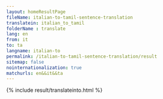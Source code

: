 ```yaml
---
layout: homeResultPage
fileName: italian-to-tamil-sentence-translation
translatein: italian_to_tamil
folderName : translate
lang: en
from: it
to: ta
langname: italian-to
permalink: /italian-to-tamil-sentence-translation/result
sitemap: false
nointernationalization: true
matchurls: en&&it&&ta
---
```

{% include result/translateinto.html %}

<script src="/js/result/translation.js" data-foldername="{{page.folderName}}" data-lang="{{page.lang}}"></script>
